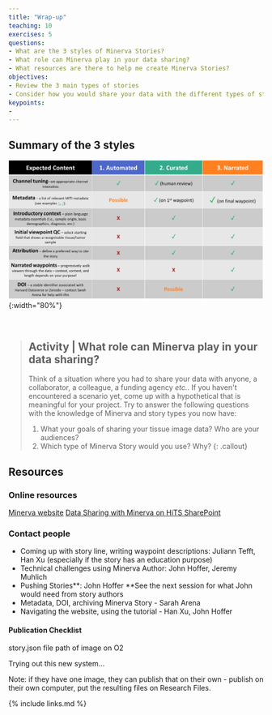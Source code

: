 ```yaml
---
title: "Wrap-up"
teaching: 10
exercises: 5
questions:
- What are the 3 styles of Minerva Stories?
- What role can Minerva play in your data sharing?
- What resources are there to help me create Minerva Stories?
objectives:
- Review the 3 main types of stories
- Consider how you would share your data with the different types of stories
keypoints:
- 
---
```


## Summary of the 3 styles

![Style guide table](../fig/style-guide-table.png){:width="80%"}

<br>

> ## Activity | What role can Minerva play in your data sharing?
> Think of a situation where you had to share your data with anyone, a collaborator, a colleague,
> a funding agency *etc.*. If you haven't encountered a scenario yet, come up with a hypothetical
> that is meaningful for your project.
> Try to answer the following questions with the knowledge of Minerva and story types you now have:
> 1. What your goals of sharing your tissue image data? Who are your audiences?
> 2. Which type of Minerva Story would you use? Why?
{: .callout}


## Resources

### Online resources

[Minerva website](https://www.minerva.im)
[Data Sharing with Minerva on HiTS SharePoint](https://hu.sharepoint.com/sites/HiTS/SitePages/Data-Sharing-with-Minerva.aspx?csf=1&web=1&e=MqX6bG&cid=cff8ff08-d09d-44b2-8228-e95d70bfa79f)

### Contact people

- Coming up with story line, writing waypoint descriptions: Juliann Tefft, Han Xu (especially if the story has an education purpose)
- Technical challenges using Minerva Author: John Hoffer, Jeremy Muhlich
- Pushing Stories**: John Hoffer
**See the next session for what John would need from story authors
- Metadata, DOI, archiving Minerva Story - Sarah Arena
- Navigating the website, using the tutorial - Han Xu, John Hoffer

#### Publication Checklist

story.json file
path of image on O2

Trying out this new system...

Note: if they have one image, they can publish that on their own - publish on their own computer, put the resulting files on Research Files.


{% include links.md %}
